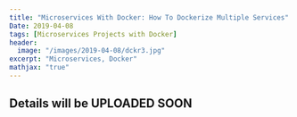 ```yaml
---
title: "Microservices With Docker: How To Dockerize Multiple Services"
Date: 2019-04-08
tags: [Microservices Projects with Docker]
header:
  image: "/images/2019-04-08/dckr3.jpg"
excerpt: "Microservices, Docker"
mathjax: "true"
---
```



## Details will be UPLOADED SOON